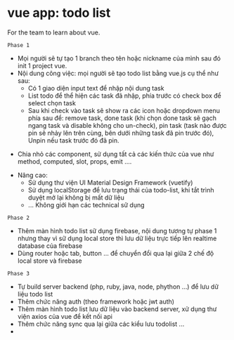 # vue app: todo list
For the team to learn about vue.

`Phase 1`
- Mọi người sẽ tự tạo 1 branch theo tên hoặc nickname của mình sau đó init 1 project vue.
- Nội dung công việc: mọi người sẽ tạo todo list bằng vue.js cụ thể như sau:
  - Có 1 giao diện input text để nhập nội dung task
  - List todo để thể hiện các task đã nhập, phía trước có check box để select chọn task
  - Sau khi check vào task sẽ show ra các icon hoặc dropdown menu phía sau để: remove task, done task (khi chọn done task sẽ gạch ngang task và disable không cho un-check), pin task (task nào được pin sẽ nhảy lên trên cùng, bên dưới những task đã pin trước đó), Unpin nếu task trước đó đã pin.
* Chia nhỏ các component, sử dụng tất cả các kiến thức của vue như method, computed, slot, props, emit ....
- Nâng cao:
  - Sử dụng thư viện UI Material Design Framework (vuetify)
  - Sử dụng localStorage để lưu trạng thái của todo-list, khi tắt trình duyệt mở lại không bị mất dữ liệu
  - ... Không giới hạn các technical sữ dụng

`Phase 2`
- Thêm màn hình todo list sữ dụng firebase, nội dung tương tự phase 1 nhưng thay vì sữ dụng local store thì lưu dữ liệu trực tiếp lên realtime database của firebase
- Dùng router hoặc tab, button ... để chuyển đổi qua lại giữa 2 chế độ local store và firebase

`Phase 3`
- Tự build server backend (php, ruby, java, node, phython ...) để lưu dữ liệu todo list
- Thêm chức năng auth (theo framework hoặc jwt auth)
- Thêm màn hình todo list lưu dữ liệu vào backend server, xử dụng thư viện axios của vue để kết nối api
- Thêm chức năng sync qua lại giữa các kiểu lưu todolist ...
- 